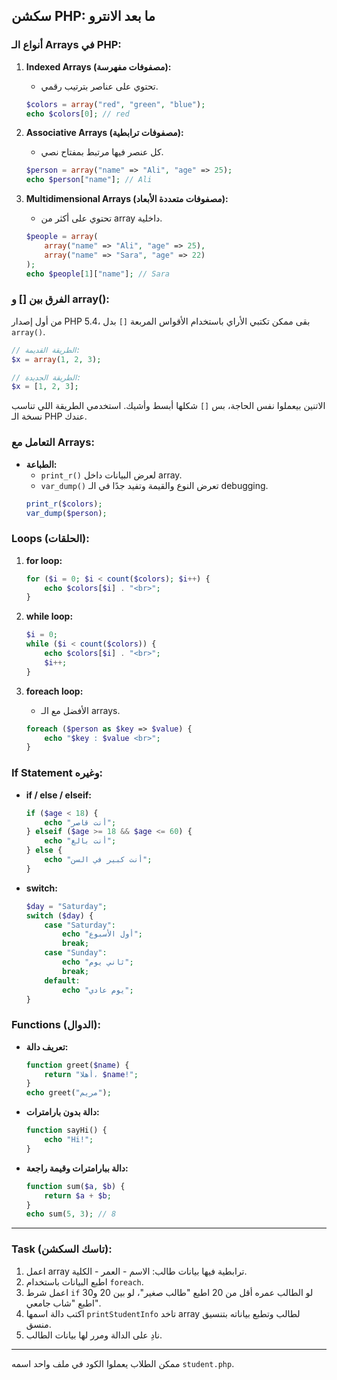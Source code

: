 ## سكشن PHP: ما بعد الانترو

### أنواع الـ Arrays في PHP:

1. **Indexed Arrays (مصفوفات مفهرسة):**
   - تحتوي على عناصر بترتيب رقمي.
   ```php
   $colors = array("red", "green", "blue");
   echo $colors[0]; // red
   ```

2. **Associative Arrays (مصفوفات ترابطية):**
   - كل عنصر فيها مرتبط بمفتاح نصي.
   ```php
   $person = array("name" => "Ali", "age" => 25);
   echo $person["name"]; // Ali
   ```

3. **Multidimensional Arrays (مصفوفات متعددة الأبعاد):**
   - تحتوي على أكثر من array داخلية.
   ```php
   $people = array(
       array("name" => "Ali", "age" => 25),
       array("name" => "Sara", "age" => 22)
   );
   echo $people[1]["name"]; // Sara
   ```

### الفرق بين [] و array():

من أول إصدار PHP 5.4، بقى ممكن تكتبي الأراي باستخدام الأقواس المربعة `[]` بدل `array()`.

```php
// الطريقة القديمة:
$x = array(1, 2, 3);

// الطريقة الجديدة:
$x = [1, 2, 3];
```

الاتنين بيعملوا نفس الحاجة، بس `[]` شكلها أبسط وأشيك. استخدمي الطريقة اللي تناسب نسخة الـ PHP عندك.

### التعامل مع Arrays:

- **الطباعة:**
  - `print_r()` لعرض البيانات داخل array.
  - `var_dump()` تعرض النوع والقيمة وتفيد جدًا في الـ debugging.
  ```php
  print_r($colors);
  var_dump($person);
  ```

### Loops (الحلقات):

1. **for loop:**
   ```php
   for ($i = 0; $i < count($colors); $i++) {
       echo $colors[$i] . "<br>";
   }
   ```

2. **while loop:**
   ```php
   $i = 0;
   while ($i < count($colors)) {
       echo $colors[$i] . "<br>";
       $i++;
   }
   ```

3. **foreach loop:**
   - الأفضل مع الـ arrays.
   ```php
   foreach ($person as $key => $value) {
       echo "$key : $value <br>";
   }
   ```

### If Statement وغيره:

- **if / else / elseif:**
  ```php
  if ($age < 18) {
      echo "أنت قاصر";
  } elseif ($age >= 18 && $age <= 60) {
      echo "أنت بالغ";
  } else {
      echo "أنت كبير في السن";
  }
  ```

- **switch:**
  ```php
  $day = "Saturday";
  switch ($day) {
      case "Saturday":
          echo "أول الأسبوع";
          break;
      case "Sunday":
          echo "ثاني يوم";
          break;
      default:
          echo "يوم عادي";
  }
  ```

### Functions (الدوال):

- **تعريف دالة:**
  ```php
  function greet($name) {
      return "أهلا، $name!";
  }
  echo greet("مريم");
  ```

- **دالة بدون بارامترات:**
  ```php
  function sayHi() {
      echo "Hi!";
  }
  ```

- **دالة ببارامترات وقيمة راجعة:**
  ```php
  function sum($a, $b) {
      return $a + $b;
  }
  echo sum(5, 3); // 8
  ```

---

### Task (تاسك السكشن):

1. اعمل array ترابطية فيها بيانات طالب: الاسم - العمر - الكلية.
2. اطبع البيانات باستخدام `foreach`.
3. اعمل شرط `if` لو الطالب عمره أقل من 20 اطبع "طالب صغير"، لو بين 20 و30 اطبع "شاب جامعي".
4. اكتب دالة اسمها `printStudentInfo` تاخد array لطالب وتطبع بياناته بتنسيق منسق.
5. نادِ على الدالة ومرر لها بيانات الطالب.

---

ممكن الطلاب يعملوا الكود في ملف واحد اسمه `student.php`.